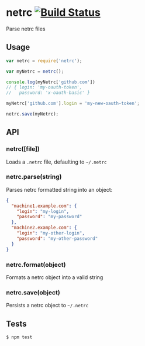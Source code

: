 netrc [![Build Status](https://travis-ci.org/camshaft/netrc.png?branch=master)](https://travis-ci.org/camshaft/netrc)
=====

Parse netrc files

Usage
-----

```js
var netrc = require('netrc');

var myNetrc = netrc();

console.log(myNetrc['github.com'])
// { login: 'my-oauth-token',
//   password: 'x-oauth-basic' }

myNetrc['github.com'].login = 'my-new-oauth-token';

netrc.save(myNetrc);
```

API
---

### netrc([file])

Loads a `.netrc` file, defaulting to `~/.netrc`

### netrc.parse(string)

Parses netrc formatted string into an object:

```json
{
  "machine1.example.com": {
    "login": "my-login",
    "password": "my-password"
  },
  "machine2.example.com": {
    "login": "my-other-login",
    "password": "my-other-password"
  }
}
```

### netrc.format(object)

Formats a netrc object into a valid string

### netrc.save(object)

Persists a netrc object to `~/.netrc`

## Tests

```
$ npm test
```
